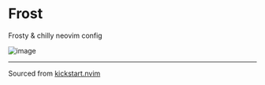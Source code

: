 # Frost

Frosty & chilly neovim config

![image](https://github.com/user-attachments/assets/c4554e77-1f32-4261-90dd-0d2365c498b7)

---

Sourced from [kickstart.nvim](https://github.com/nvim-lua/kickstart.nvim)
